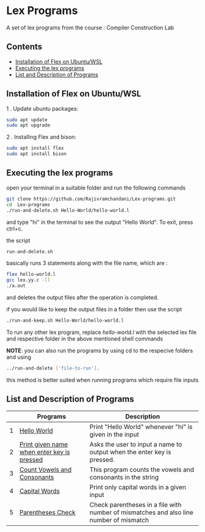 # Lex Programs

A set of lex programs from the course : Compiler Construction Lab

## Contents
- [Installation of Flex on Ubuntu/WSL](#Installation-of-Flex-on-Ubuntu/WSL)
- [Executing the lex programs](#Executing-the-lex-programs)
- [List and Description of Programs](#List-and-Description-of-Programs)
## Installation of Flex on Ubuntu/WSL

1 . Update ubuntu packages:
```bash
sudo apt update
sudo apt upgrade
```

2 . Installing Flex and bison:
```bash
sudo apt install flex
sudo apt install bison
```

## Executing the lex programs

open your terminal in a suitable folder and run the following commands

```bash
git clone https://github.com/Rajivramchandani/Lex-programs.git
cd  Lex-programs
./run-and-delete.sh Hello-World/hello-world.l
```
and type "hi" in the terminal to see the output "Hello World".
To exit, press ctrl+c.

the script 
```bash 
run-and-delete.sh
```

 basically runs 3 statements along with the file name, which are :
```bash
flex hello-world.l
gcc lex.yy.c -ll
./a.out
```
and deletes the output files after the operation is completed. 

if you would like to keep the output files in a folder then use the script

```bash
./run-and-keep.sh Hello-World/hello-world.l
```

To run any other lex program, replace *hello-world.l* with the selected lex file and respective folder in the above mentioned shell commands 


**NOTE**: you can also run the programs by using cd to the respecive folders and using 
```bash 
../run-and-delete ['file-to-run'].
```
this method is better suited when running programs which require file inputs
## List and Description of Programs

| |  Programs  | Description |
|--|--|--|
| 1 | [Hello World](Hello-World) | Print "Hello World" whenever "hi" is given in the input |
| 2 | [Print given name when enter key is pressed](Print-name-enter-key) | Asks the user to input a name to output when the enter key is pressed. |
| 3 | [Count Vowels and Consonants](Vowels-consonants) | This program counts the vowels and consonants in the string |
| 4 | [Capital Words](Capital-words) | Print only capital words in a given input |
| 5 | [Parentheses Check](Parentheses-check) | Check parentheses in a file with number of mismatches and also line number of mismatch |
